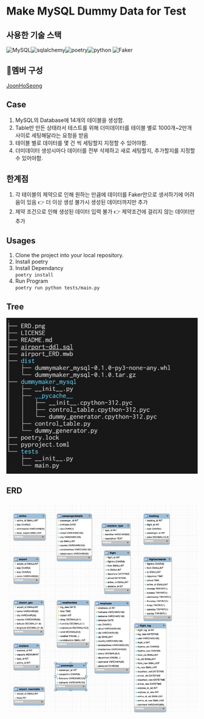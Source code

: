 # Make MySQL Dummy Data for Test

## 사용한 기술 스택
![MySQL](https://img.shields.io/badge/mysql-4479A1.svg?style=for-the-badge&logo=mysql&logoColor=white)![sqlalchemy](https://img.shields.io/badge/sqlalchemy-D71F00?style=for-the-badge&logo=sqlalchemy&logoColor=white)![poetry](https://img.shields.io/badge/poetry-60A5FA?style=for-the-badge&logo=poetry&logoColor=white)![python](https://img.shields.io/badge/python-1D9FD7?style=for-the-badge&logo=python&logoColor=white)
![Faker](https://img.shields.io/badge/Faker-3B66BC?style=for-the-badge&logo=&logoColor=white)
## 👤멤버 구성
[JoonHoSeong](https://github.com/JoonHoSeong)

## Case
1. MySQL의 Database에 14개의 테이블을 생성함.
2. Table만 만든 상태라서 테스트를 위해 더미데이터를 테이블 별로 1000개~2만개 사이로 세팅해달라는 요청을 받음
3. 테이블 별로 데이터를 몇 건 씩 세팅할지 지정할 수 있어야함.
4. 더미데이터 생성시마다 데이터를 전부 삭제하고 새로 세팅할지, 추가할지를 지정할 수 있어야함.

## 한계점
1. 각 테이블의 제약으로 인해 원하는 만큼에 데이터를 Faker만으로 생서하기에 어려움이 있음 👉 더 이상 생성 불가시 생성된 데이터까지만 추가
2. 제약 조건으로 인해 생성된 데이터 입력 불가 👉 제약조건에 걸리지 않는 데이터만 추가

## Usages
1. Clone the project into your local repository.
2. Install poetry
3. Install Dependancy  
`
poetry install
`  
4. Run Program  
`
poetry run python tests/main.py
`  
## Tree
![title](https://github.com/JoonHoSeong/OZ_Backend_School_SideProject/blob/main/dummyMaker_MYSQL/image/image.png)   


## ERD
![title](https://github.com/JoonHoSeong/OZ_Backend_School_SideProject/blob/main/dummyMaker_MYSQL/image/ERD.png)   
